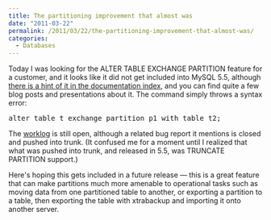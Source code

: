 ```yaml
---
title: The partitioning improvement that almost was
date: "2011-03-22"
permalink: /2011/03/22/the-partitioning-improvement-that-almost-was/
categories:
  - Databases
---
```

Today I was looking for the ALTER TABLE EXCHANGE PARTITION feature for a customer, and it looks like it did not get included into MySQL 5.5, although [there is a hint of it in the documentation index][1], and you can find quite a few blog posts and presentations about it. The command simply throws a syntax error:

<pre>alter table t exchange partition p1 with table t2;</pre>

The [worklog][2] is still open, although a related bug report it mentions is closed and pushed into trunk. (It confused me for a moment until I realized that what was pushed into trunk, and released in 5.5, was TRUNCATE PARTITION support.)

Here's hoping this gets included in a future release &#8212; this is a great feature that can make partitions much more amenable to operational tasks such as moving data from one partitioned table to another, or exporting a partition to a table, then exporting the table with xtrabackup and importing it onto another server.

 [1]: http://dev.mysql.com/doc/refman/5.5/en/dynindex-statement.html
 [2]: http://forge.mysql.com/worklog/task.php?id=4445
